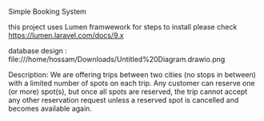 Simple Booking System

this project uses Lumen framwework for steps to install please check https://lumen.laravel.com/docs/9.x 

database design : 
file:///home/hossam/Downloads/Untitled%20Diagram.drawio.png 

Description: We are offering trips between two cities (no stops in between) with a limited
number of spots on each trip. Any customer can reserve one (or more) spot(s), but once all
spots are reserved, the trip cannot accept any other reservation request unless a reserved
spot is cancelled and becomes available again.
